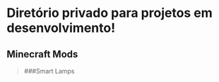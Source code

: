 Diretório privado para projetos em desenvolvimento!
===================================================

  Minecraft Mods
  --------------
  > ###Smart Lamps
  > 
  > 
  > 
